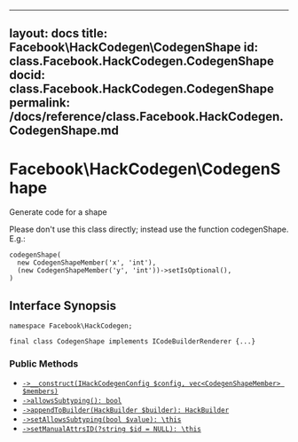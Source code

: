 
***

layout: docs
title: Facebook\\HackCodegen\\CodegenShape
id: class.Facebook.HackCodegen.CodegenShape
docid: class.Facebook.HackCodegen.CodegenShape
permalink: /docs/reference/class.Facebook.HackCodegen.CodegenShape.md
---







# Facebook\\HackCodegen\\CodegenShape




Generate code for a shape




Please don't use this class directly; instead use
the function codegenShape.  E.g.:




```
codegenShape(
  new CodegenShapeMember('x', 'int'),
  (new CodegenShapeMember('y', 'int'))->setIsOptional(),
)
```




## Interface Synopsis




``` Hack
namespace Facebook\HackCodegen;

final class CodegenShape implements ICodeBuilderRenderer {...}
```




### Public Methods




- [` ->__construct(IHackCodegenConfig $config, vec<CodegenShapeMember> $members) `](<class.Facebook.HackCodegen.CodegenShape.__construct.md>)
- [` ->allowsSubtyping(): bool `](<class.Facebook.HackCodegen.CodegenShape.allowsSubtyping.md>)
- [` ->appendToBuilder(HackBuilder $builder): HackBuilder `](<class.Facebook.HackCodegen.CodegenShape.appendToBuilder.md>)
- [` ->setAllowsSubtyping(bool $value): \this `](<class.Facebook.HackCodegen.CodegenShape.setAllowsSubtyping.md>)
- [` ->setManualAttrsID(?string $id = NULL): \this `](<class.Facebook.HackCodegen.CodegenShape.setManualAttrsID.md>)